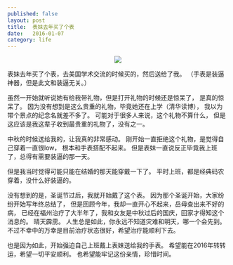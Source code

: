 ```yaml
---
published: false
layout: post
title:  表妹去年买了个表
date:   2016-01-07
category: life
---
```


<center>
<img src="http://images.yanyiwu.com/watch.jpg" class="photo"></img>
</center>

表妹去年买了个表，去美国学术交流的时候买的，然后送给了我。
（手表是装逼神器，但是此文和装逼无关。）

虽然一开始就听说她有给我带礼物，但是打开礼物的时候还是惊呆了，
是真的惊呆了。
因为没有想到是这么贵重的礼物，毕竟她还在上学（清华读博），
我以为带个景点的纪念名就差不多了。
可能对于很多人来说，这个礼物不算什么，
但是这应该是我这辈子收到最贵重的礼物了，没有之一。

中秋的时候送给我的，让我真的非常感动。
刚开始一直拒绝这个礼物，是觉得自己穿着一直很low，
根本和手表搭配不起来。
但是表妹一直说反正毕竟我上班了，总得有需要装逼的那一天。

但是我当时觉得可能只能在结婚的那天能穿戴一下了。
平时上班，都是经典码农穿着，没什么好装逼的。

没有想到的是，圣诞节过后，我就开始戴了这个表。
因为那个圣诞开始，大家纷纷开始写年终总结了，
但是回顾今年，我却一直开心不起来，岳母查出来不好的病，
已经在福州治疗了大半年了，我和女友是中秋过后的国庆，回家才得知这个消息的。
晴天霹雳。
人生总是如此，你永远不知道灾难和明天，哪一个会先到。
不过不幸中的万幸是目前治疗状态很好，希望治疗能顺利下去。

也是因为如此，开始强迫自己上班戴上表妹送给我的手表。
希望能在2016年转转运，希望一切平安顺利。
也希望能牢记这份亲情，珍惜时间。
